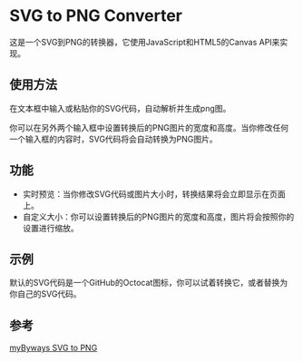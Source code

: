 # SVG to PNG Converter

这是一个SVG到PNG的转换器，它使用JavaScript和HTML5的Canvas API来实现。

## 使用方法

在文本框中输入或粘贴你的SVG代码，自动解析并生成png图。

你可以在另外两个输入框中设置转换后的PNG图片的宽度和高度。当你修改任何一个输入框的内容时，SVG代码将会自动转换为PNG图片。

## 功能

- 实时预览：当你修改SVG代码或图片大小时，转换结果将会立即显示在页面上。
- 自定义大小：你可以设置转换后的PNG图片的宽度和高度，图片将会按照你的设置进行缩放。

## 示例

默认的SVG代码是一个GitHub的Octocat图标，你可以试着转换它，或者替换为你自己的SVG代码。

## 参考
[myByways SVG to PNG](http://mybyways.com/blog/convert-svg-to-png-using-your-browser)